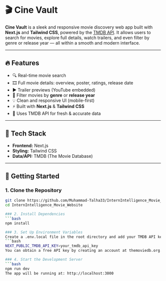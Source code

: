 # 🎬 Cine Vault

**Cine Vault** is a sleek and responsive movie discovery web app built with **Next.js** and **Tailwind CSS**, powered by the [TMDB API](https://www.themoviedb.org/). It allows users to search for movies, explore full details, watch trailers, and even filter by genre or release year — all within a smooth and modern interface.

---

## 🔥 Features

- 🔍 Real-time movie search
- 🎞️ Full movie details: overview, poster, ratings, release date
- ▶️ Trailer previews (YouTube embedded)
- 🎯 Filter movies by **genre** or **release year**
- 💡 Clean and responsive UI (mobile-first)
- ⚡ Built with **Next.js** & **Tailwind CSS**
- 🔗 Uses TMDB API for fresh & accurate data

---

## 🧱 Tech Stack

- **Frontend:** Next.js
- **Styling:** Tailwind CSS
- **Data/API:** TMDB (The Movie Database)

---

## 🚀 Getting Started

### 1. Clone the Repository
```bash
git clone https://github.com/Muhammad-Talha33/InternIntelligence_Movie_Website.git
cd InternIntelligence_Movie_Website

### 2. Install Dependencies
```bash
npm install

### 3. Set Up Environment Variables
Create a .env.local file in the root directory and add your TMDB API key:
```bash
NEXT_PUBLIC_TMDB_API_KEY=your_tmdb_api_key
You can obtain a free API key by creating an account at themoviedb.org.

### 4. Start the Development Server
```bash
npm run dev
The app will be running at: http://localhost:3000